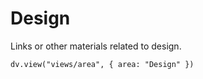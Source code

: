 # Design
Links or other materials related to design.

```dataviewjs
dv.view("views/area", { area: "Design" })
```